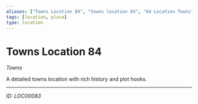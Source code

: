 ```yaml
---
aliases: ["Towns Location 84", "towns location 84", "84 Location Towns"]
tags: [location, place]
type: location
---
```


# Towns Location 84

*Towns*

A detailed towns location with rich history and plot hooks.

---
*ID: LOC00083*